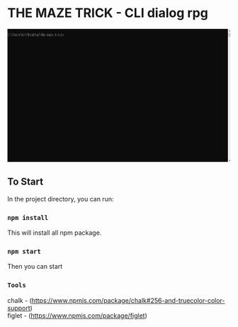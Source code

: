 # THE MAZE TRICK - CLI dialog rpg

<p align="center">
  <img src="/demo.gif" alt="demoGif" height=300 /><br>
</p>

## To Start
In the project directory, you can run:


### `npm install`
This will install all npm package.


### `npm start`
Then you can start 

### `Tools`
chalk - (https://www.npmjs.com/package/chalk#256-and-truecolor-color-support)
<br/>
figlet - (https://www.npmjs.com/package/figlet)
